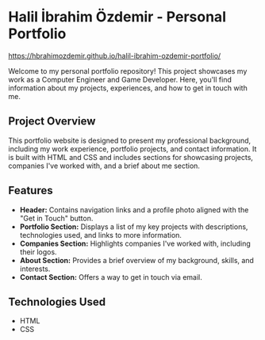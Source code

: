 # Halil İbrahim Özdemir - Personal Portfolio 

https://hbrahimozdemir.github.io/halil-ibrahim-ozdemir-portfolio/

Welcome to my personal portfolio repository! This project showcases my work as a Computer Engineer and Game Developer. Here, you'll find information about my projects, experiences, and how to get in touch with me.

## Project Overview

This portfolio website is designed to present my professional background, including my work experience, portfolio projects, and contact information. It is built with HTML and CSS and includes sections for showcasing projects, companies I've worked with, and a brief about me section.

## Features

- **Header:** Contains navigation links and a profile photo aligned with the "Get in Touch" button.
- **Portfolio Section:** Displays a list of my key projects with descriptions, technologies used, and links to more information.
- **Companies Section:** Highlights companies I've worked with, including their logos.
- **About Section:** Provides a brief overview of my background, skills, and interests.
- **Contact Section:** Offers a way to get in touch via email.

## Technologies Used

- HTML
- CSS



